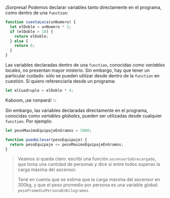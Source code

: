 ¡Sorpresa! Podemos declarar variables tanto directamente en el programa, como dentro de una `function`:

```javascript
function cuentaLoca(unNumero) {
  let elDoble = unNumero * 2;
  if (elDoble > 10) {
    return elDoble;
  } else {
    return 0;
  }
}
```

Las variables declaradas dentro de una `function`, conocidas como _variables locales_, no presentan mayor misterio. Sin embargo, hay que tener un particular cuidado: sólo se pueden utilizar desde dentro de la `function` en cuestión. Si quiero referenciarla desde un programa:

```javascript
let elCuadruple = elDoble * 4;
```

Kaboom, ¡se romperá! :collision:

Sin embargo, las variables declaradas directamente en el programa, conocidas como _variables globales_, pueden ser utilizadas desde cualquier `function`. Por ejemplo:

```javascript
let pesoMaximoEquipajeEnGramos = 5000;

function puedeLlevar(pesoEquipaje) {
  return pesoEquipaje <= pesoMaximoEquipajeEnGramos;
}
```

> Veamos si queda claro: escribí una función `ascensorSobrecargado`, que toma una cantidad de personas y dice si entre todos superan la carga máxima del ascensor.
>
> Tené en cuenta que se estima que la carga máxima del ascensor en 300kg, y que el peso promedio por persona es una variable global: `pesoPromedioPersonaEnKilogramos`.


